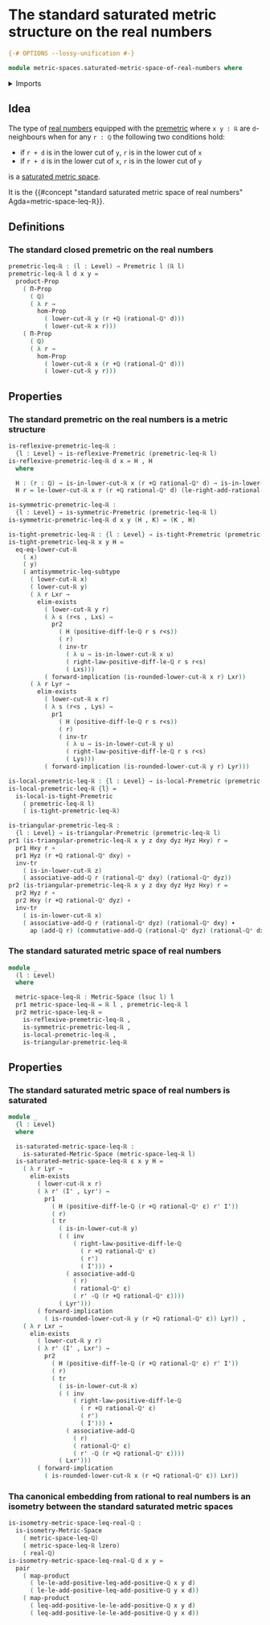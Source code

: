 # The standard saturated metric structure on the real numbers

```agda
{-# OPTIONS --lossy-unification #-}

module metric-spaces.saturated-metric-space-of-real-numbers where
```

<details><summary>Imports</summary>

```agda
open import elementary-number-theory.addition-rational-numbers
open import elementary-number-theory.difference-rational-numbers
open import elementary-number-theory.inequality-rational-numbers
open import elementary-number-theory.positive-rational-numbers
open import elementary-number-theory.rational-numbers
open import elementary-number-theory.strict-inequality-rational-numbers

open import foundation.action-on-identifications-functions
open import foundation.cartesian-product-types
open import foundation.coproduct-types
open import foundation.dependent-pair-types
open import foundation.empty-types
open import foundation.existential-quantification
open import foundation.function-types
open import foundation.functoriality-cartesian-product-types
open import foundation.identity-types
open import foundation.logical-equivalences
open import foundation.propositions
open import foundation.subtypes
open import foundation.transport-along-identifications
open import foundation.universe-levels

open import metric-spaces.isometry-metric-spaces
open import metric-spaces.metric-spaces
open import metric-spaces.premetric-structures
open import metric-spaces.saturated-metric-space-of-rational-numbers
open import metric-spaces.saturated-metric-spaces

open import real-numbers.dedekind-real-numbers
open import real-numbers.rational-real-numbers
```

</details>

## Idea

The type of [real numbers](real-numbers.dedekind-real-numbers.md) equipped with
the [premetric](metric-spaces.premetric-structures.md) where `x y : ℝ` are
`d`-neighbours when for any `r : ℚ` the following two conditions hold:

- if `r + d` is in the lower cut of `y`, `r` is in the lower cut of `x`
- if `r + d` is in the lower cut of `x`, `r` is in the lower cut of `y`

is a [saturated metric space](metric-spaces.saturated-metric-spaces.md).

It is the
{{#concept "standard saturated metric space of real numbers" Agda=metric-space-leq-ℝ}}.

## Definitions

### The standard closed premetric on the real numbers

```agda
premetric-leq-ℝ : (l : Level) → Premetric l (ℝ l)
premetric-leq-ℝ l d x y =
  product-Prop
    ( Π-Prop
      ( ℚ)
      ( λ r →
        hom-Prop
          ( lower-cut-ℝ y (r +ℚ (rational-ℚ⁺ d)))
          ( lower-cut-ℝ x r)))
    ( Π-Prop
      ( ℚ)
      ( λ r →
        hom-Prop
          ( lower-cut-ℝ x (r +ℚ (rational-ℚ⁺ d)))
          ( lower-cut-ℝ y r)))
```

## Properties

### The standard premetric on the real numbers is a metric structure

```agda
is-reflexive-premetric-leq-ℝ :
  {l : Level} → is-reflexive-Premetric (premetric-leq-ℝ l)
is-reflexive-premetric-leq-ℝ d x = H , H
  where

  H : (r : ℚ) → is-in-lower-cut-ℝ x (r +ℚ rational-ℚ⁺ d) → is-in-lower-cut-ℝ x r
  H r = le-lower-cut-ℝ x r (r +ℚ rational-ℚ⁺ d) (le-right-add-rational-ℚ⁺ r d)

is-symmetric-premetric-leq-ℝ :
  {l : Level} → is-symmetric-Premetric (premetric-leq-ℝ l)
is-symmetric-premetric-leq-ℝ d x y (H , K) = (K , H)

is-tight-premetric-leq-ℝ : {l : Level} → is-tight-Premetric (premetric-leq-ℝ l)
is-tight-premetric-leq-ℝ x y H =
  eq-eq-lower-cut-ℝ
    ( x)
    ( y)
    ( antisymmetric-leq-subtype
      ( lower-cut-ℝ x)
      ( lower-cut-ℝ y)
      ( λ r Lxr →
        elim-exists
          ( lower-cut-ℝ y r)
          ( λ s (r<s , Lxs) →
            pr2
              ( H (positive-diff-le-ℚ r s r<s))
              ( r)
              ( inv-tr
                ( λ u → is-in-lower-cut-ℝ x u)
                ( right-law-positive-diff-le-ℚ r s r<s)
                ( Lxs)))
          ( forward-implication (is-rounded-lower-cut-ℝ x r) Lxr))
      ( λ r Lyr →
        elim-exists
          ( lower-cut-ℝ x r)
          ( λ s (r<s , Lys) →
            pr1
              ( H (positive-diff-le-ℚ r s r<s))
              ( r)
              ( inv-tr
                ( λ u → is-in-lower-cut-ℝ y u)
                ( right-law-positive-diff-le-ℚ r s r<s)
                ( Lys)))
          ( forward-implication (is-rounded-lower-cut-ℝ y r) Lyr)))

is-local-premetric-leq-ℝ : {l : Level} → is-local-Premetric (premetric-leq-ℝ l)
is-local-premetric-leq-ℝ {l} =
  is-local-is-tight-Premetric
    ( premetric-leq-ℝ l)
    ( is-tight-premetric-leq-ℝ)

is-triangular-premetric-leq-ℝ :
  {l : Level} → is-triangular-Premetric (premetric-leq-ℝ l)
pr1 (is-triangular-premetric-leq-ℝ x y z dxy dyz Hyz Hxy) r =
  pr1 Hxy r ∘
  pr1 Hyz (r +ℚ rational-ℚ⁺ dxy) ∘
  inv-tr
    ( is-in-lower-cut-ℝ z)
    ( associative-add-ℚ r (rational-ℚ⁺ dxy) (rational-ℚ⁺ dyz))
pr2 (is-triangular-premetric-leq-ℝ x y z dxy dyz Hyz Hxy) r =
  pr2 Hyz r ∘
  pr2 Hxy (r +ℚ rational-ℚ⁺ dyz) ∘
  inv-tr
    ( is-in-lower-cut-ℝ x)
    ( associative-add-ℚ r (rational-ℚ⁺ dyz) (rational-ℚ⁺ dxy) ∙
      ap (add-ℚ r) (commutative-add-ℚ (rational-ℚ⁺ dyz) (rational-ℚ⁺ dxy)))
```

### The standard saturated metric space of real numbers

```agda
module _
  (l : Level)
  where

  metric-space-leq-ℝ : Metric-Space (lsuc l) l
  pr1 metric-space-leq-ℝ = ℝ l , premetric-leq-ℝ l
  pr2 metric-space-leq-ℝ =
    is-reflexive-premetric-leq-ℝ ,
    is-symmetric-premetric-leq-ℝ ,
    is-local-premetric-leq-ℝ ,
    is-triangular-premetric-leq-ℝ
```

## Properties

### The standard saturated metric space of real numbers is saturated

```agda
module _
  {l : Level}
  where

  is-saturated-metric-space-leq-ℝ :
    is-saturated-Metric-Space (metric-space-leq-ℝ l)
  is-saturated-metric-space-leq-ℝ ε x y H =
    ( λ r Lyr →
      elim-exists
        ( lower-cut-ℝ x r)
        ( λ r' (I' , Lyr') →
          pr1
            ( H (positive-diff-le-ℚ (r +ℚ rational-ℚ⁺ ε) r' I'))
            ( r)
            ( tr
              ( is-in-lower-cut-ℝ y)
              ( ( inv
                  ( right-law-positive-diff-le-ℚ
                    ( r +ℚ rational-ℚ⁺ ε)
                    ( r')
                    ( I'))) ∙
                ( associative-add-ℚ
                  ( r)
                  ( rational-ℚ⁺ ε)
                  ( r' -ℚ (r +ℚ rational-ℚ⁺ ε))))
              ( Lyr')))
        ( forward-implication
          ( is-rounded-lower-cut-ℝ y (r +ℚ rational-ℚ⁺ ε)) Lyr)) ,
    ( λ r Lxr →
      elim-exists
        ( lower-cut-ℝ y r)
        ( λ r' (I' , Lxr') →
          pr2
            ( H (positive-diff-le-ℚ (r +ℚ rational-ℚ⁺ ε) r' I'))
            ( r)
            ( tr
              ( is-in-lower-cut-ℝ x)
              ( ( inv
                  ( right-law-positive-diff-le-ℚ
                    ( r +ℚ rational-ℚ⁺ ε)
                    ( r')
                    ( I'))) ∙
                ( associative-add-ℚ
                  ( r)
                  ( rational-ℚ⁺ ε)
                  ( r' -ℚ (r +ℚ rational-ℚ⁺ ε))))
              ( Lxr')))
        ( forward-implication
          ( is-rounded-lower-cut-ℝ x (r +ℚ rational-ℚ⁺ ε)) Lxr))
```

### Tha canonical embedding from rational to real numbers is an isometry between the standard saturated metric spaces

```agda
is-isometry-metric-space-leq-real-ℚ :
  is-isometry-Metric-Space
    ( metric-space-leq-ℚ)
    ( metric-space-leq-ℝ lzero)
    ( real-ℚ)
is-isometry-metric-space-leq-real-ℚ d x y =
  pair
    ( map-product
      ( le-le-add-positive-leq-add-positive-ℚ x y d)
      ( le-le-add-positive-leq-add-positive-ℚ y x d))
    ( map-product
      ( leq-add-positive-le-le-add-positive-ℚ x y d)
      ( leq-add-positive-le-le-add-positive-ℚ y x d))
```
